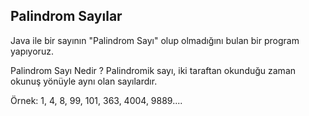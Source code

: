 Palindrom Sayılar
-
Java ile bir sayının "Palindrom Sayı" olup olmadığını bulan bir program yapıyoruz.

Palindrom Sayı Nedir ?
Palindromik sayı, iki taraftan okunduğu zaman okunuş yönüyle aynı olan sayılardır.

Örnek: 1, 4, 8, 99, 101, 363, 4004, 9889....